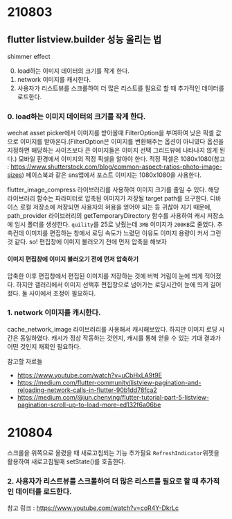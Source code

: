 # 210803
## flutter listview.builder 성능 올리는 법

shimmer effect

0. load하는 이미지 데이터의 크기를 작게 한다.
1. network 이미지를 캐시한다.
2. 사용자가 리스트뷰를 스크롤하여 더 많은 리스트를 필요로 할 때
추가적인 데이터를 로드한다.

### 0. load하는 이미지 데이터의 크기를 작게 한다.
wechat asset picker에서 이미지를 받아올때 FilterOption을 부여하여 낮은 픽셀 값으로 이미지를 받아온다.(FilterOption은 이미지를 변환해주는 옵션이 아니였다
옵션을 지정하면 해당하는 사이즈보다 큰 이미지들은 이미지 선택 그리드뷰에 나타나지 않게 된다.)
모바일 환경에서 이미지의 적정 픽셀을 알아야 한다. 적정 픽셀은 1080x1080(참고 : https://www.shutterstock.com/blog/common-aspect-ratios-photo-image-sizes)
페이스북과 같은 sns앱에서 포스트 이미지는 1080x1080을 사용한다.

flutter_image_compress 라이브러리를 사용하여 이미지 크기를 줄일 수 있다.
해당 라이브러리 함수는 파라미터로 압축된 이미지가 저장될 target path를 요구한다. 디바이스 로컬 저장소에 저장되면 사용자의 혀용을 얻어야 되는 등 귀찮아 지기 때문에,
path_provider 라이브러리의 getTemporaryDirectory 함수를 사용하여 캐시 저장소에 임시 폴더를 생성한다.
`quility`를 25로 낮췄는데 `3MB` 이미지가 `200KB`로 줄었다.
추측컨데 이미지를 편집하는 창에서 로딩 속도가 느렸던 이유도 이미지 용량이 커서 그런 것 같다.
so! 편집창에 이미지 불러오기 전에 먼저 압축을 해보자

#### 이미지 편집창에 이미지 불러오기 전에 먼저 압축하기
압축한 이후 편집창에서 편집된 이미지를 저장하는 것에 버벅 거림이 눈에 띄게 적어졌다.
하지만 갤러리에서 이미지 선택후 편집창으로 넘어가는 로딩시간이 눈에 띄게 길어졌다.
둘 사이에서 조정이 필요하다.

### 1. network 이미지를 캐시한다.
cache_network_image 라이브러리를 사용해서 캐시해보았다. 하지만 이미지 로딩 시간은 동일하였다.
캐시가 정상 작동하는 것인지, 캐시를 통해 얻을 수 있는 기대 결과가 어떤 것인지 재확인 필요하다.

참고할 자료들
- https://www.youtube.com/watch?v=uCbHxLA9t9E
- https://medium.com/flutter-community/listview-pagination-and-reloading-network-calls-in-flutter-90b1dd78fca2
- https://medium.com/@jun.chenying/flutter-tutorial-part-5-listview-pagination-scroll-up-to-load-more-ed132f6a06be

# 210804
스크롤을 위쪽으로 올렸을 때 새로고침되는 기능 추가필요
`RefreshIndicator`위젯을 활용하여 새로고침될때 setState()를 호출한다.

### 2. 사용자가 리스트뷰를 스크롤하여 더 많은 리스트를 필요로 할 때 추가적인 데이터를 로드한다.
참고 링크 : https://www.youtube.com/watch?v=coR4Y-DkrLc


